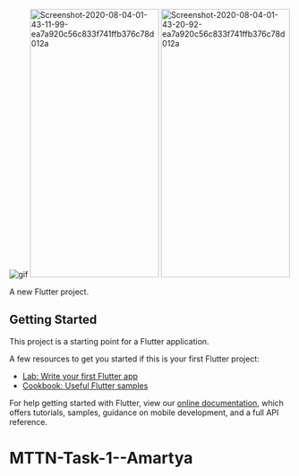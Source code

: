 

![gif](https://media.giphy.com/media/UQgORIAxbZwTbJef5z/giphy.gif)
<a href="https://ibb.co/7QqqyZn"><img src="https://i.ibb.co/68kksTH/Screenshot-2020-08-04-01-43-11-99-ea7a920c56c833f741ffb376c78d012a.png" alt="Screenshot-2020-08-04-01-43-11-99-ea7a920c56c833f741ffb376c78d012a" border="0" width="230" height="480"></a>
<a href="https://ibb.co/zX8wknR"><img src="https://i.ibb.co/CbJFr17/Screenshot-2020-08-04-01-43-20-92-ea7a920c56c833f741ffb376c78d012a.png" alt="Screenshot-2020-08-04-01-43-20-92-ea7a920c56c833f741ffb376c78d012a" border="0" width="230" height="480"></a>


A new Flutter project.

## Getting Started

This project is a starting point for a Flutter application.

A few resources to get you started if this is your first Flutter project:

- [Lab: Write your first Flutter app](https://flutter.dev/docs/get-started/codelab)
- [Cookbook: Useful Flutter samples](https://flutter.dev/docs/cookbook)

For help getting started with Flutter, view our
[online documentation](https://flutter.dev/docs), which offers tutorials,
samples, guidance on mobile development, and a full API reference.
# MTTN-Task-1--Amartya

